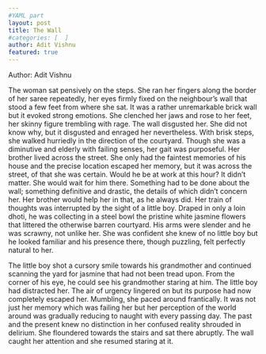 ```yaml
---
#YAML part
layout: post
title: The Wall
#categories: [  ]
author: Adit Vishnu
featured: true
---
```

Author: Adit Vishnu


The woman sat pensively on the steps. She ran her fingers along the border of her saree repeatedly, her eyes firmly fixed on the neighbour’s wall that stood a few feet from where she sat. It was a rather unremarkable brick wall but it evoked strong emotions. She clenched her jaws and rose to her feet, her skinny figure trembling with rage.  The wall disgusted her. She did not know why, but it disgusted and enraged her nevertheless. With brisk steps, she walked hurriedly in the direction of the courtyard. Though she was a diminutive and elderly with failing senses, her gait was purposeful. Her brother lived across the street. She only had the faintest memories of his house and the precise location escaped her memory, but it was across the street, of that she was certain. Would he be at work at this hour? It didn’t matter. She would wait for him there. Something had to be done about the wall; something definitive and drastic, the details of which didn’t concern her. Her brother would help her in that, as he always did.  Her train of thoughts was interrupted by the sight of a little boy.  Draped in only a loin dhoti, he was collecting in a steel bowl the pristine white jasmine flowers that littered the otherwise barren courtyard. His arms were slender and he was scrawny, not unlike her. She was confident she knew of no little boy but he looked familiar and his presence there, though puzzling, felt perfectly natural to her.

The little boy shot a cursory smile towards his grandmother and continued scanning the yard for jasmine that had not been tread upon. From the corner of his eye, he could see his grandmother staring at him. The little boy had distracted her. The air of urgency lingered on but its purpose had now completely escaped her.  Mumbling, she paced around frantically. It was not just her memory which was failing her but her perception of the world around was gradually reducing to naught with every passing day.  The past and the present knew no distinction in her confused reality shrouded in delirium. She floundered towards the stairs and sat there abruptly. The wall caught her attention and she resumed staring at it.
